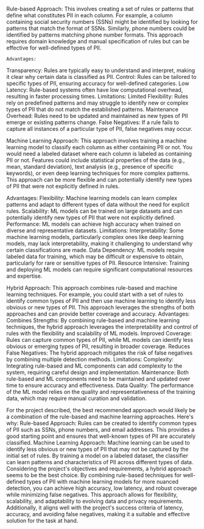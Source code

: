 Rule-based Approach: This involves creating a set of rules or patterns that define what constitutes PII in each column. For example, a column containing social security numbers (SSNs) might be identified by looking for patterns that match the format of SSNs. Similarly, phone numbers could be identified by patterns matching phone number formats. This approach requires domain knowledge and manual specification of rules but can be effective for well-defined types of PII.

	Advantages:
Transparency: Rules are typically easy to understand and interpret, making it clear why certain data is classified as PII.
Control: Rules can be tailored to specific types of PII, ensuring accuracy for well-defined categories.
Low Latency: Rule-based systems often have low computational overhead, resulting in faster processing times.
Limitations:
Limited Flexibility: Rules rely on predefined patterns and may struggle to identify new or complex types of PII that do not match the established patterns.
Maintenance Overhead: Rules need to be updated and maintained as new types of PII emerge or existing patterns change.
False Negatives: If a rule fails to capture all instances of a particular type of PII, false negatives may occur.

Machine Learning Approach: This approach involves training a machine learning model to classify each column as either containing PII or not. You would need a labeled dataset where each column is labeled as containing PII or not. Features could include statistical properties of the data (e.g., mean, standard deviation), text analysis (e.g., presence of specific keywords), or even deep learning techniques for more complex patterns. This approach can be more flexible and can potentially identify new types of PII that were not explicitly defined in rules.

Advantages:
Flexibility: Machine learning models can learn complex patterns and adapt to different types of data without the need for explicit rules.
Scalability: ML models can be trained on large datasets and can potentially identify new types of PII that were not explicitly defined.
Performance: ML models can achieve high accuracy when trained on diverse and representative datasets.
Limitations:
Interpretability: Some machine learning models, particularly complex ones like deep learning models, may lack interpretability, making it challenging to understand why certain classifications are made.
Data Dependency: ML models require labeled data for training, which may be difficult or expensive to obtain, particularly for rare or sensitive types of PII.
Resource Intensive: Training and deploying ML models can require significant computational resources and expertise.

Hybrid Approach: This approach combines rule-based and machine learning techniques. For example, you could start with a set of rules to identify common types of PII and then use machine learning to identify less obvious or new types of PII. This approach leverages the strengths of both approaches and can provide better coverage and accuracy.
Advantages:
Combines Strengths: By combining rule-based and machine learning techniques, the hybrid approach leverages the interpretability and control of rules with the flexibility and scalability of ML models.
Improved Coverage: Rules can capture common types of PII, while ML models can identify less obvious or emerging types of PII, resulting in broader coverage.
Reduces False Negatives: The hybrid approach mitigates the risk of false negatives by combining multiple detection methods.
Limitations:
Complexity: Integrating rule-based and ML components can add complexity to the system, requiring careful design and implementation.
Maintenance: Both rule-based and ML components need to be maintained and updated over time to ensure accuracy and effectiveness.
Data Quality: The performance of the ML model relies on the quality and representativeness of the training data, which may require manual curation and validation.

For the project described, the best recommended approach would likely be a combination of the rule-based and machine learning approaches. Here's why:
Rule-based Approach: Rules can be created to identify common types of PII such as SSNs, phone numbers, and email addresses. This provides a good starting point and ensures that well-known types of PII are accurately classified.
Machine Learning Approach: Machine learning can be used to identify less obvious or new types of PII that may not be captured by the initial set of rules. By training a model on a labeled dataset, the classifier can learn patterns and characteristics of PII across different types of data.
Considering the project's objectives and requirements, a hybrid approach seems to be the best choice. By combining rule-based techniques for well-defined types of PII with machine learning models for more nuanced detection, you can achieve high accuracy, low latency, and robust coverage while minimizing false negatives. This approach allows for flexibility, scalability, and adaptability to evolving data and privacy requirements. Additionally, it aligns well with the project's success criteria of latency, accuracy, and avoiding false negatives, making it a suitable and effective solution for the task at hand.

